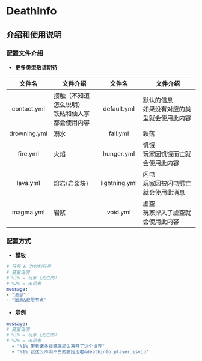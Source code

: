 # DeathInfo

## **介绍和使用说明**
### **配置文件介绍**
- **更多类型敬请期待**

|文件名|文件介绍|文件名|文件介绍|
|:-:|-|:-:|-|
|contact.yml|接触（不知道怎么说明）<br>铁砧和仙人掌都会使用内容|default.yml|默认的信息<br>如果没有对应的类型就会使用此内容|
|drowning.yml|溺水|fall.yml|跌落|
|fire.yml|火焰|hunger.yml|饥饿<br>玩家因饥饿而亡就会使用此内容|
|lava.yml|熔岩(岩浆块)|lightning.yml|闪电<br>玩家因被闪电劈亡就会使用此消息|magma.yml||
|magma.yml|岩浆|void.yml|虚空<br>玩家掉入了虚空就会使用此内容|

### **配置方式**
- **模板**
```yml
# 符号 & 为分割符号
# 变量说明
# %1% = 玩家（死亡的）
# %2% = 击杀者
message:
- "消息"
- "消息&权限节点"
```
- **示例**
```yml
message:
# 变量说明
# %1% = 玩家（死亡的）
# %2% = 击杀者
  - "%1% 带着诸多疑惑就那么离开了这个世界"
  - "%1% 就这么不明不白的被抬走啦&deathinfo.player.isvip"
```